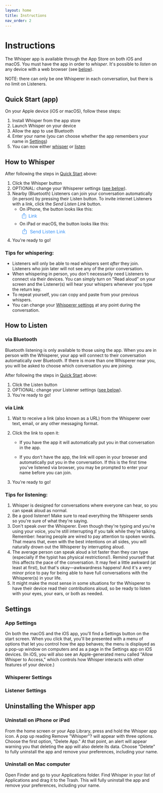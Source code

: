 ```yaml
---
layout: home
title: Instructions
nav_order: 2
---
```


# Instructions

The Whisper app is available through the App Store on both iOS and macOS. You must have the app in order to *whisper*. It's possible to *listen* on any device with a web browser (see [below](#via-link)).

NOTE: there can only be one Whisperer in each conversation, but there is no limit on Listeners.

## Quick Start (app) ##

On your Apple device (iOS or macOS), follow these steps:

1. Install Whisper from the app store
2. Launch Whisper on your device
3. Allow the app to use Bluetooth
4. Enter your name (you can choose whether the app remembers your name in [Settings](#settings))
5. You can now either [whisper](#how-to-whisper) or [listen](#how-to-listen)

## How to Whisper ##

After following the steps in [Quick Start](#quick-start-app) above:

1. Click the Whisper button
2. OPTIONAL: change your Whisperer settings ([see below](#whisperer-settings)).
3. Nearby (Bluetooth) Listeners can join your conversation automatically (in person) by pressing their Listen button. To invite internet Listeners with a link, click the *Send Listen Link* button.
   * On iPhone, the button looks like this:<br /> <img src="./phone-share-link.png" alt="iPhone Share Link" style="zoom: 40%;" />
   * On iPad or macOS, the button looks like this:<br />
     <img src="./pad-share-link.png" alt="pad-share-link" style="zoom: 26%;" />
4. You're ready to go!
### Tips for whispering:

* Listeners will only be able to read whispers sent *after* they join. Listeners who join later will not see any of the prior conversation.
* When whispering in person, you don't necessarily need Listeners to connect via their devices. You can simply turn on "Read aloud" on your screen and the Listener(s) will hear your whispers whenever you type the return key.
* To repeat yourself, you can copy and paste from your previous whispers.
* You can change your [Whisperer settings](#whisperer-settings) at any point during the conversation.

## How to Listen ##

### via Bluetooth

Bluetooth listening is only available to those using the app. When you are in person with the Whisperer, your app will connect to their conversation automatically over Bluetooth. If there is more than one Whisperer near you, you will be asked to choose which conversation you are joining.

After following the steps in [Quick Start](#quick-start-app) above:

1. Click the Listen button
2. OPTIONAL: change your Listener settings ([see below](#listener-settings)).
3. You're ready to go!

### via Link

1. Wait to receive a link (also known as a URL) from the Whisperer over text, email, or any other messaging format.

2. Click the link to open it:

   * If you have the app it will automatically put you in that conversation in the app.

   * If you don't have the app, the link will open in your browser and automatically put you in the conversation. If this is the first time you've listened via browser, you may be prompted to enter your name before you can join.

3. You're ready to go!

### Tips for listening: ###

1. Whisper is designed for conversations where everyone can hear, so you can speak aloud as normal. 
2. Be a good listener! Make sure to read everything the Whisperer sends so you're sure of what they're saying.
3. Don't speak *over* the Whisperer. Even though they're typing and you're using your voice, you're still interrupting if you talk while they're talking. Remember: hearing people are wired to pay attention to spoken words. That means that, even with the best intentions on all sides, you will naturally drown out the Whisperer by interrupting aloud.
4. The average person can speak aloud a lot faster than they can type (especially if the typist has physical restrictions!). Remind yourself that this affects the pace of the conversation. It may feel a little awkward (at least at first), but that's okay—awkwardness happens! And it's a very minor price to pay for being able to have full conversations with the Whisperer(s) in your life.
5. It might make the most sense in some situations for the Whisperer to have their device read their contributions aloud, so be ready to listen with your eyes, your ears, or both as needed.

## Settings ##

### App Settings ###

On both the macOS and the iOS app, you'll find a Settings button on the start screen. When you click that, you'll be presented with a menu of options that let you control how the app behaves; the menu is displayed as a pop-up window on computers and as a page in the Settings app on iOS devices. (In iOS, you will also see an Apple-generated menu called "Allow Whisper to Access," which controls how Whisper interacts with other features of your device.)



### Whisperer Settings ###



### Listener Settings ###



## Uninstalling the Whisper app

### Uninstall on iPhone or iPad

From the home screen or your App Library, press and hold the Whisper app icon. A pop up reading Remove "Whisper"? will appear with three options. Choose the first option, "Delete App." At that point, an alert will appear warning you that deleting the app will also delete its data. Choose "Delete" to fully uninstall the app and remove your preferences, including your name.

### Uninstall on Mac computer

Open Finder and go to your Applications folder. Find Whisper in your list of Applications and drag it to the Trash. This will fully uninstall the app and remove your preferences, including your name.

